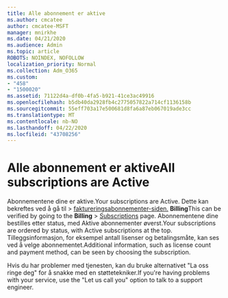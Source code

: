 ```yaml
---
title: Alle abonnement er aktive
ms.author: cmcatee
author: cmcatee-MSFT
manager: mnirkhe
ms.date: 04/21/2020
ms.audience: Admin
ms.topic: article
ROBOTS: NOINDEX, NOFOLLOW
localization_priority: Normal
ms.collection: Adm_O365
ms.custom:
- "458"
- "1500020"
ms.assetid: 71122d4a-df0b-4fa5-b921-41ce3ac49916
ms.openlocfilehash: b5db40da2928fb4c2775057822a714cf1136158b
ms.sourcegitcommit: 55eff703a17e500681d8fa6a87eb067019ade3cc
ms.translationtype: MT
ms.contentlocale: nb-NO
ms.lasthandoff: 04/22/2020
ms.locfileid: "43708256"
---
```

# <a name="all-subscriptions-are-active"></a><span data-ttu-id="e972e-102">Alle abonnement er aktive</span><span class="sxs-lookup"><span data-stu-id="e972e-102">All subscriptions are Active</span></span>

<span data-ttu-id="e972e-103">Abonnementene dine er aktive.</span><span class="sxs-lookup"><span data-stu-id="e972e-103">Your subscriptions are Active.</span></span> <span data-ttu-id="e972e-104">Dette kan bekreftes ved å gå til \> [faktureringsabonnementer-siden.](https://go.microsoft.com/fwlink/p/?linkid=842054) **Billing**</span><span class="sxs-lookup"><span data-stu-id="e972e-104">This can be verified by going to the **Billing** \> [Subscriptions](https://go.microsoft.com/fwlink/p/?linkid=842054) page.</span></span> <span data-ttu-id="e972e-105">Abonnementene dine bestilles etter status, med Aktive abonnementer øverst.</span><span class="sxs-lookup"><span data-stu-id="e972e-105">Your subscriptions are ordered by status, with Active subscriptions at the top.</span></span> <span data-ttu-id="e972e-106">Tilleggsinformasjon, for eksempel antall lisenser og betalingsmåte, kan ses ved å velge abonnementet.</span><span class="sxs-lookup"><span data-stu-id="e972e-106">Additional information, such as license count and payment method, can be seen by choosing the subscription.</span></span>
  
<span data-ttu-id="e972e-107">Hvis du har problemer med tjenesten, kan du bruke alternativet "La oss ringe deg" for å snakke med en støttetekniker.</span><span class="sxs-lookup"><span data-stu-id="e972e-107">If you're having problems with your service, use the "Let us call you" option to talk to a support engineer.</span></span>